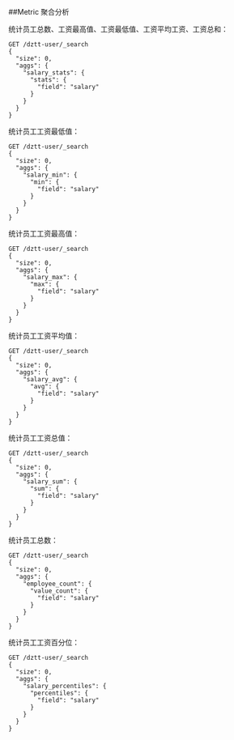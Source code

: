 ##Metric 聚合分析

统计员工总数、工资最高值、工资最低值、工资平均工资、工资总和：
```
GET /dztt-user/_search
{
  "size": 0,
  "aggs": {
    "salary_stats": {
      "stats": {
        "field": "salary"
      }
    }
  }
}
```

统计员工工资最低值：
```
GET /dztt-user/_search
{
  "size": 0,
  "aggs": {
    "salary_min": {
      "min": {
        "field": "salary"
      }
    }
  }
}
```


统计员工工资最高值：
```
GET /dztt-user/_search
{
  "size": 0,
  "aggs": {
    "salary_max": {
      "max": {
        "field": "salary"
      }
    }
  }
}
```

统计员工工资平均值：
```
GET /dztt-user/_search
{
  "size": 0,
  "aggs": {
    "salary_avg": {
      "avg": {
        "field": "salary"
      }
    }
  }
}
```

统计员工工资总值：
```
GET /dztt-user/_search
{
  "size": 0,
  "aggs": {
    "salary_sum": {
      "sum": {
        "field": "salary"
      }
    }
  }
}
```

统计员工总数：
```
GET /dztt-user/_search
{
  "size": 0,
  "aggs": {
    "employee_count": {
      "value_count": {
        "field": "salary"
      }
    }
  }
}
```

统计员工工资百分位：
```
GET /dztt-user/_search
{
  "size": 0,
  "aggs": {
    "salary_percentiles": {
      "percentiles": {
        "field": "salary"
      }
    }
  }
}
```

